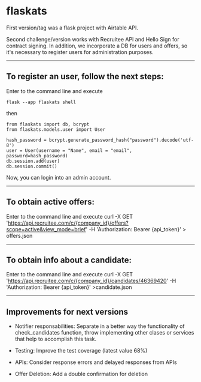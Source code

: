 # flaskats

First version/tag was a flask project with Airtable API.

Second challenge/version works with Recruitee API and Hello Sign for contract signing.
In addition, we incorporate a DB for users and offers, so it's necessary to register users for administration purposes.

--------------------------------------------
To register an user, follow the next steps:
--------------------------------------------
Enter to the command line and execute  

    flask --app flaskats shell

then  

    from flaskats import db, bcrypt
    from flaskats.models.user import User

    hash_password = bcrypt.generate_password_hash("password").decode('utf-8')
    user = User(username = "Name", email = "email", password=hash_password)
    db.session.add(user)
    db.session.commit()

Now, you can login into an admin account.

--------------------------------------------

To obtain active offers:
--------------------------------------------
Enter to the command line and execute
    curl -X GET 'https://api.recruitee.com/c/{company_id}/offers?scope=active&view_mode=brief' -H 'Authorization: Bearer {api_token}' > offers.json

--------------------------------------------

To obtain info about a candidate:
--------------------------------------------
Enter to the command line and execute
    curl -X GET 'https://api.recruitee.com/c/{company_id}/candidates/46369420' -H 'Authorization: Bearer {api_token}' >candidate.json



--------------------------------------------
Improvements for next versions
--------------------------------------------

- Notifier responsabilities: Separate in a better way the functionality of check_candidates function, throw implementing other clases or services that help to accomplish this task.

- Testing: Improve the test coverage (latest value 68%)

- APIs: Consider response errors and delayed responses from APIs

- Offer Deletion: Add a double confirmation for deletion
